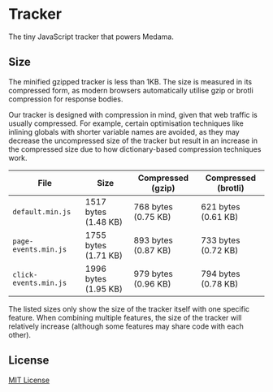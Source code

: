 # Tracker

The tiny JavaScript tracker that powers Medama.

## Size

The minified gzipped tracker is less than 1KB. The size is measured in its compressed form, as modern browsers automatically utilise gzip or brotli compression for response bodies.

Our tracker is designed with compression in mind, given that web traffic is usually compressed. For example, certain optimisation techniques like inlining globals with shorter variable names are avoided, as they may decrease the uncompressed size of the tracker but result in an increase in the compressed size due to how dictionary-based compression techniques work.

| File                  | Size                 | Compressed (gzip)   | Compressed (brotli) |
| --------------------- | -------------------- | ------------------- | ------------------- |
| `default.min.js`      | 1517 bytes (1.48 KB) | 768 bytes (0.75 KB) | 621 bytes (0.61 KB) |
| `page-events.min.js`  | 1755 bytes (1.71 KB) | 893 bytes (0.87 KB) | 733 bytes (0.72 KB) |
| `click-events.min.js` | 1996 bytes (1.95 KB) | 979 bytes (0.96 KB) | 794 bytes (0.78 KB) |

The listed sizes only show the size of the tracker itself with one specific feature. When combining multiple features, the size of the tracker will relatively increase (although some features may share code with each other).

## License

[MIT License](LICENSE)
